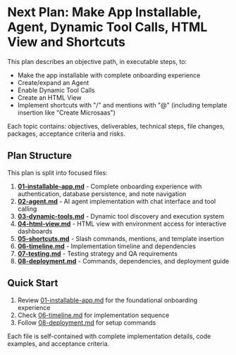 # Next Plan: Make App Installable, Agent, Dynamic Tool Calls, HTML View and Shortcuts

This plan describes an objective path, in executable steps, to:
- Make the app installable with complete onboarding experience
- Create/expand an Agent
- Enable Dynamic Tool Calls
- Create an HTML View
- Implement shortcuts with "/" and mentions with "@" (including template insertion like "Create Microsaas")

Each topic contains: objectives, deliverables, technical steps, file changes, packages, acceptance criteria and risks.

## Plan Structure

This plan is split into focused files:

1. **[01-installable-app.md](./01-installable-app.md)** - Complete onboarding experience with authentication, database persistence, and note navigation
2. **[02-agent.md](./02-agent.md)** - AI agent implementation with chat interface and tool calling
3. **[03-dynamic-tools.md](./03-dynamic-tools.md)** - Dynamic tool discovery and execution system
4. **[04-html-view.md](./04-html-view.md)** - HTML view with environment access for interactive dashboards
5. **[05-shortcuts.md](./05-shortcuts.md)** - Slash commands, mentions, and template insertion
6. **[06-timeline.md](./06-timeline.md)** - Implementation timeline and dependencies
7. **[07-testing.md](./07-testing.md)** - Testing strategy and QA requirements
8. **[08-deployment.md](./08-deployment.md)** - Commands, dependencies, and deployment guide

## Quick Start

1. Review [01-installable-app.md](./01-installable-app.md) for the foundational onboarding experience
2. Check [06-timeline.md](./06-timeline.md) for implementation sequence
3. Follow [08-deployment.md](./08-deployment.md) for setup commands

Each file is self-contained with complete implementation details, code examples, and acceptance criteria.
